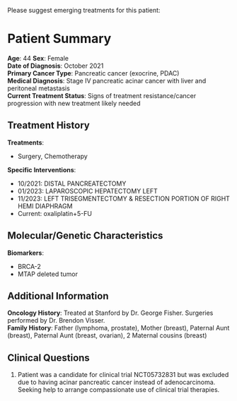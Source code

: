 Please suggest emerging treatments for this patient:

# Patient Summary

**Age**: 44 
**Sex**: Female  
**Date of Diagnosis**: October 2021  
**Primary Cancer Type**: Pancreatic cancer (exocrine, PDAC)  
**Medical Diagnosis**: Stage IV pancreatic acinar cancer with liver and peritoneal metastasis  
**Current Treatment Status**: Signs of treatment resistance/cancer progression with new treatment likely needed  

## Treatment History

**Treatments**:  
- Surgery, Chemotherapy

**Specific Interventions**:  
- 10/2021: DISTAL PANCREATECTOMY
- 01/2023: LAPAROSCOPIC HEPATECTOMY LEFT
- 11/2023: LEFT TRISEGMENTECTOMY & RESECTION PORTION OF RIGHT HEMI DIAPHRAGM
- Current: oxaliplatin+5-FU

## Molecular/Genetic Characteristics

**Biomarkers**:  
- BRCA-2
- MTAP deleted tumor

## Additional Information

**Oncology History**: Treated at Stanford by Dr. George Fisher. Surgeries performed by Dr. Brendon Visser.  
**Family History**: Father (lymphoma, prostate), Mother (breast), Paternal Aunt (breast), Paternal Aunt (breast, ovarian), 2 Maternal cousins (breast)

## Clinical Questions

1. Patient was a candidate for clinical trial NCT05732831 but was excluded due to having acinar pancreatic cancer instead of adenocarcinoma. Seeking help to arrange compassionate use of clinical trial therapies.
